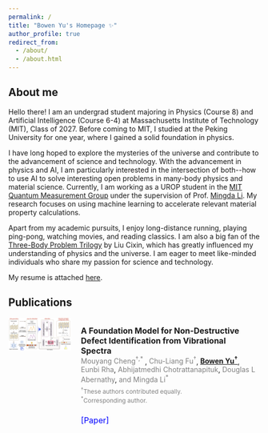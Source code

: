 ```yaml
---
permalink: /
title: "Bowen Yu's Homepage ✨"
author_profile: true
redirect_from: 
  - /about/
  - /about.html
---
```


## About me

Hello there! I am an undergrad student majoring in Physics (Course 8) and Artificial Intelligence (Course 6-4) at Massachusetts Institute of Technology (MIT), Class of 2027. Before coming to MIT, I studied at the Peking University for one year, where I gained a solid foundation in physics.

I have long hoped to explore the mysteries of the universe and contribute to the advancement of science and technology. With the advancement in physics and AI, I am particularly interested in the intersection of both--how to use AI to solve interesting open problems in many-body physics and material science. Currently, I am working as a UROP student in the [MIT Quantum Measurement Group](https://qm.mit.edu) under the supervision of Prof. [Mingda Li](https://web.mit.edu/nse/people/faculty/mli.html). My research focuses on using machine learning to accelerate relevant material property calculations.

Apart from my academic pursuits, I enjoy long-distance running, playing ping-pong, watching movies, and reading classics. I am also a big fan of the [Three-Body Problem Trilogy](https://en.wikipedia.org/wiki/The_Three-Body_Problem_(novel)) by Liu Cixin, which has greatly influenced my understanding of physics and the universe. I am eager to meet like-minded individuals who share my passion for science and technology.

My resume is attached [here](https://bowenyu066.github.io/cv/).

## Publications

<div class="row">
    <div class="column" style="display: inline-block; vertical-align: top; width: 25%;">
        <a href="/images/publications/DefectNet.png"><img src="/images/publications/DefectNet.png"></a>
    </div>
    <div class="column" style="display: inline-block; vertical-align: top; width: 70%; margin-left: 3%">
        <p style="display: inline-block; vertical-align: top; font-size: 16px; margin-bottom: 0;"><b>A Foundation Model for Non-Destructive Defect Identification from Vibrational Spectra</b></p>
        <p style="display: inline-block; vertical-align: top; font-size: 14px; margin-top: 0; margin-bottom: 10px;">
                <span style="color: gray;">Mouyang Cheng<sup>†,*</sup> </span>,
                <span style="color: gray;">Chu-Liang Fu<sup>†</sup></span>,
                <u><b>Bowen Yu<sup>†</sup></b></u>,
                <span style="color: gray;">Eunbi Rha</span>,
                <span style="color: gray;">Abhijatmedhi Chotrattanapituk</span>,
                <span style="color: gray;">Douglas L Abernathy</span>,
                <span style="color: gray;">and Mingda Li<sup>*</sup></span>
        </p>
        <p style="display: inline-block; vertical-align: top; font-size: 12px; margin-top: -5px; color: gray;">
            <sup>†</sup>These authors contributed equally.<br>
            <sup>*</sup>Corresponding author.
        </p>
        <br>
        <p style="display: inline-block; vertical-align: top; font-size: 16px; margin-top: 10px;">
             <a href="https://arxiv.org/pdf/2506.00725" style="text-decoration: none; color: blue;">[Paper]</a>
        </p>
    </div>
</div>
